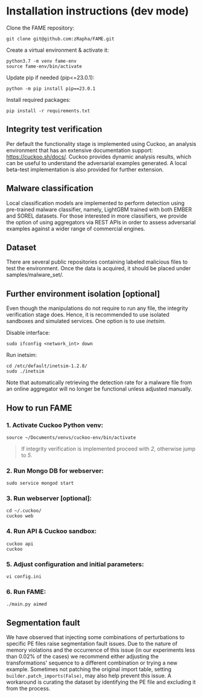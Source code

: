 # Installation instructions (dev mode)

Clone the FAME repository:
```
git clone git@github.com:zRapha/FAME.git
```
Create a virtual environment & activate it:
```
python3.7 -m venv fame-env
source fame-env/bin/activate
```
Update pip if needed (pip<=23.0.1):
```
python -m pip install pip==23.0.1
```

Install required packages:
```
pip install -r requirements.txt
```
## Integrity test verification  
Per default the functionality stage is implemented using Cuckoo, an analysis environment that has an extensive documentation support: https://cuckoo.sh/docs/. Cuckoo provides dynamic analysis results, which can be useful to understand the adversarial examples generated. A local beta-test implementation is also provided for further extension.

## Malware classification   
Local classification models are implemented to perform detection using  pre-trained malware classifier, namely, LightGBM trained with both EMBER and SOREL datasets. For those interested in more classifiers, we provide the option of using aggregators via REST APIs in order to assess adversarial examples against a wider range of commercial engines.

## Dataset
There are several public repositories containing labeled malicious files to test the environment. Once the data is acquired, it should be placed under samples/malware_set/.

## Further environment isolation [optional]
Even though the manipulations do not require to run any file, the integrity verification stage does. Hence, it is  recommended to use isolated sandboxes and simulated services. One option is to use _inetsim_.

Disable interface:
```
sudo ifconfig <network_int> down
```

Run inetsim:
```
cd /etc/default/inetsim-1.2.8/
sudo ./inetsim
```

Note that automatically retrieving the detection rate for a malware file from an online aggregator will no longer be functional unless adjusted manually.

## How to run FAME

### 1. Activate Cuckoo Python venv:
```
source ~/Documents/venvs/cuckoo-env/bin/activate
```

> If integrity verification is implemented proceed with _2_, otherwise jump to _5_. 

### 2. Run Mongo DB for webserver:
```
sudo service mongod start
```

### 3. Run webserver [optional]:
```
cd ~/.cuckoo/
cuckoo web
``` 

### 4. Run API & Cuckoo sandbox:
```
cuckoo api
cuckoo
```

### 5. Adjust configuration and initial parameters:
```
vi config.ini
```

### 6. Run FAME:
```
./main.py aimed
```

## Segmentation fault 
We have observed that injecting some combinations of perturbations to specific PE files raise segmentation fault 
issues. Due to the nature of memory violations and the occurrence of this issue (in our experiments less than 0.02% of 
the cases) we recommend either adjusting the transformations' sequence to a different combination or trying a new example. 
Sometimes not patching the original import table, setting `builder.patch_imports(False)`, may also help prevent this issue. 
A workaround is curating the dataset by identifying the PE file and excluding it from the process.



